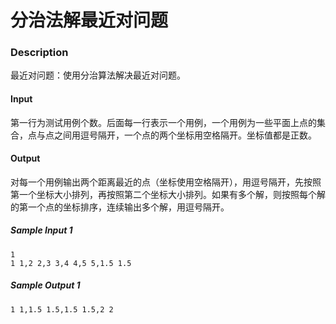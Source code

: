 # 分治法解最近对问题

### Description

最近对问题：使用分治算法解决最近对问题。

#### Input

第一行为测试用例个数。后面每一行表示一个用例，一个用例为一些平面上点的集合，点与点之间用逗号隔开，一个点的两个坐标用空格隔开。坐标值都是正数。

#### Output

对每一个用例输出两个距离最近的点（坐标使用空格隔开），用逗号隔开，先按照第一个坐标大小排列，再按照第二个坐标大小排列。如果有多个解，则按照每个解的第一个点的坐标排序，连续输出多个解，用逗号隔开。

##### Sample Input 1 

```
1
1 1,2 2,3 3,4 4,5 5,1.5 1.5
```

##### Sample Output 1

```
1 1,1.5 1.5,1.5 1.5,2 2
```